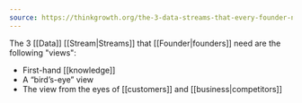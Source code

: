 ```yaml
---
source: https://thinkgrowth.org/the-3-data-streams-that-every-founder-needs-2a883a310dfe
---
```

The 3 [[Data]] [[Stream|Streams]] that [[Founder|founders]] need are the following "views":

- First-hand [[knowledge]]
- A “bird’s-eye” view
- The view from the eyes of [[customers]] and [[business|competitors]]